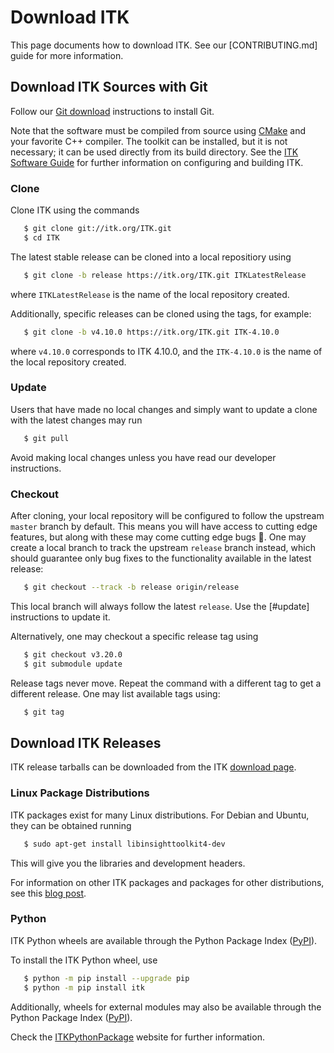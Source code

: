 Download ITK
============

This page documents how to download ITK. See our [CONTRIBUTING.md] guide for
more information.

Download ITK Sources with Git
-----------------------------

Follow our [Git download] instructions to install Git.

Note that the software must be compiled from source using [CMake] and your
favorite C++ compiler. The toolkit can be installed, but it is not necessary;
it can be used directly from its build directory. See the [ITK Software Guide]
for further information on configuring and building ITK.

### Clone

Clone ITK using the commands

```sh
   $ git clone git://itk.org/ITK.git
   $ cd ITK
```

The latest stable release can be cloned into a local repositiory using

```sh
   $ git clone -b release https://itk.org/ITK.git ITKLatestRelease
```
where `ITKLatestRelease` is the name of the local repository created.

Additionally, specific releases can be cloned using the tags, for example:

```sh
   $ git clone -b v4.10.0 https://itk.org/ITK.git ITK-4.10.0
```
where `v4.10.0` corresponds to ITK 4.10.0, and the `ITK-4.10.0` is the name
of the local repository created.

### Update

Users that have made no local changes and simply want to update a clone with
the latest changes may run

```sh
   $ git pull
```

Avoid making local changes unless you have read our developer instructions.

### Checkout

After cloning, your local repository will be configured to follow the upstream
`master` branch by default. This means you will have access to cutting edge
features, but along with these may come cutting edge bugs :grimacing:. One may
create a local branch to track the upstream `release` branch instead, which
should guarantee only bug fixes to the functionality available in the latest
release:

```sh
   $ git checkout --track -b release origin/release
```

This local branch will always follow the latest `release`. Use the [#update]
instructions to update it.

Alternatively, one may checkout a specific release tag using

```sh
   $ git checkout v3.20.0
   $ git submodule update
```

Release tags never move. Repeat the command with a different tag to get a
different release. One may list available tags using:

```sh
   $ git tag
```

Download ITK Releases
---------------------

ITK release tarballs can be downloaded from the ITK [download page].

### Linux Package Distributions

ITK packages exist for many Linux distributions. For Debian and Ubuntu, they
can be obtained running

```sh
   $ sudo apt-get install libinsighttoolkit4-dev
```

This will give you the libraries and development headers.

For information on other ITK packages and packages for other distributions, see
this [blog post].

### Python

ITK Python wheels are available through the Python Package Index ([PyPI]).

To install the ITK Python wheel, use

```sh
   $ python -m pip install --upgrade pip
   $ python -m pip install itk
```

Additionally, wheels for external modules may also be available through the
Python Package Index ([PyPI]).

Check the [ITKPythonPackage] website for further information.



[blog post]: https://blog.kitware.com/itk-packages-in-linux-distributions/
[download page]: https://itk.org/ITK/resources/software.html
[ITKPythonPackage]: https://itkpythonpackage.readthedocs.io/en/latest/index.html
[ITK Software Guide]: https://itk.org/ItkSoftwareGuide.pdf

[CMake]: https://cmake.org/

[Git]: http://git-scm.com
[Git download]: https://itk.org/Wiki/Git/Download
[PyPI]: https://pypi.python.org/pypi